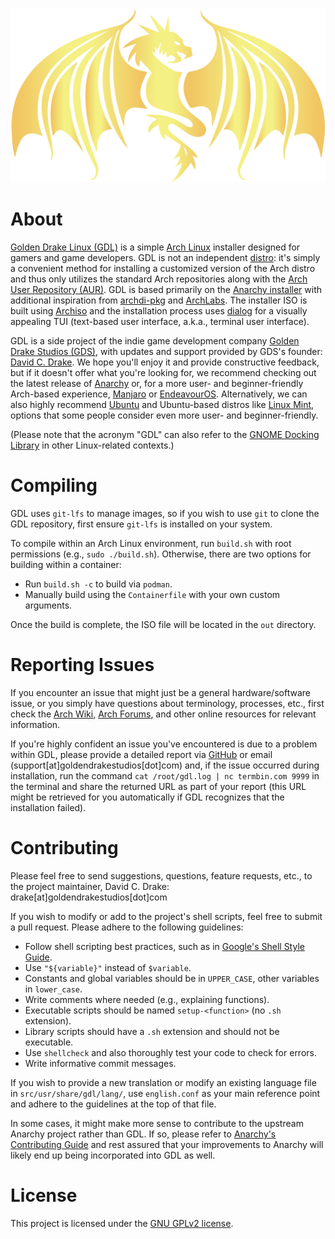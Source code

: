 <p align="center"><img src="assets/banner.svg" title="Golden Drake"></p>

# About

[Golden Drake Linux (GDL)](https://goldendrakestudios.com/golden-drake-linux/) is a simple [Arch Linux](https://www.archlinux.org/) installer designed for gamers and game developers. GDL is not an independent [distro](https://en.wikipedia.org/wiki/Linux_distribution): it's simply a convenient method for installing a customized version of the Arch distro and thus only utilizes the standard Arch repositories along with the [Arch User Repository (AUR)](https://aur.archlinux.org/). GDL is based primarily on the [Anarchy installer](https://gitlab.com/anarchyinstaller/installer/) with additional inspiration from [archdi-pkg](https://github.com/MatMoul/archdi-pkg) and [ArchLabs](https://bitbucket.org/archlabslinux/installer/src/master/). The installer ISO is built using [Archiso](https://wiki.archlinux.org/index.php/Archiso) and the installation process uses [dialog](https://en.wikipedia.org/wiki/Dialog_(software)) for a visually appealing TUI (text-based user interface, a.k.a., terminal user interface).

GDL is a side project of the indie game development company [Golden Drake Studios (GDS)](https://goldendrakestudios.com/), with updates and support provided by GDS's founder: [David C. Drake](https://davidcdrake.com/). We hope you'll enjoy it and provide constructive feedback, but if it doesn't offer what you're looking for, we recommend checking out the latest release of [Anarchy](https://gitlab.com/anarchyinstaller/installer/-/releases) or, for a more user- and beginner-friendly Arch-based experience, [Manjaro](https://manjaro.org/download/) or [EndeavourOS](https://endeavouros.com/download/). Alternatively, we can also highly recommend [Ubuntu](https://ubuntu.com/download/desktop) and Ubuntu-based distros like [Linux Mint](https://www.linuxmint.com/download.php), options that some people consider even more user- and beginner-friendly.

(Please note that the acronym "GDL" can also refer to the [GNOME Docking Library](https://gitlab.gnome.org/GNOME/gdl) in other Linux-related contexts.)

# Compiling

GDL uses `git-lfs` to manage images, so if you wish to use `git` to clone the GDL repository, first ensure `git-lfs` is installed on your system.

To compile within an Arch Linux environment, run `build.sh` with root permissions (e.g., `sudo ./build.sh`). Otherwise, there are two options for building within a container:

- Run `build.sh -c` to build via `podman`.
- Manually build using the `Containerfile` with your own custom arguments.

Once the build is complete, the ISO file will be located in the `out` directory.

# Reporting Issues

If you encounter an issue that might just be a general hardware/software issue, or you simply have questions about terminology, processes, etc., first check the [Arch Wiki](https://wiki.archlinux.org/), [Arch Forums](https://bbs.archlinux.org/), and other online resources for relevant information.

If you're highly confident an issue you've encountered is due to a problem within GDL, please provide a detailed report via [GitHub](https://github.com/GoldenDrakeStudios/golden-drake-linux/issues) or email (support[at]goldendrakestudios[dot]com) and, if the issue occurred during installation, run the command `cat /root/gdl.log | nc termbin.com 9999` in the terminal and share the returned URL as part of your report (this URL might be retrieved for you automatically if GDL recognizes that the installation failed).

# Contributing

Please feel free to send suggestions, questions, feature requests, etc., to the project maintainer, David C. Drake: drake[at]goldendrakestudios[dot]com

If you wish to modify or add to the project's shell scripts, feel free to submit a pull request. Please adhere to the following guidelines:

- Follow shell scripting best practices, such as in [Google's Shell Style Guide](https://google.github.io/styleguide/shellguide.html).
- Use `"${variable}"` instead of `$variable`.
- Constants and global variables should be in `UPPER_CASE`, other variables in `lower_case`.
- Write comments where needed (e.g., explaining functions).
- Executable scripts should be named `setup-<function>` (no `.sh` extension).
- Library scripts should have a `.sh` extension and should not be executable.
- Use `shellcheck` and also thoroughly test your code to check for errors.
- Write informative commit messages.

If you wish to provide a new translation or modify an existing language file in `src/usr/share/gdl/lang/`, use `english.conf` as your main reference point and adhere to the guidelines at the top of that file.

In some cases, it might make more sense to contribute to the upstream Anarchy project rather than GDL. If so, please refer to [Anarchy's Contributing Guide](https://gitlab.com/anarchyinstaller/installer/-/blob/master/CONTRIBUTING.md) and rest assured that your improvements to Anarchy will likely end up being incorporated into GDL as well.

# License

This project is licensed under the [GNU GPLv2 license](LICENSE).
